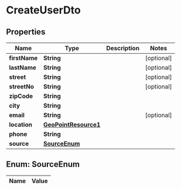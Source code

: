 
# CreateUserDto

## Properties
Name | Type | Description | Notes
------------ | ------------- | ------------- | -------------
**firstName** | **String** |  |  [optional]
**lastName** | **String** |  |  [optional]
**street** | **String** |  |  [optional]
**streetNo** | **String** |  |  [optional]
**zipCode** | **String** |  | 
**city** | **String** |  | 
**email** | **String** |  |  [optional]
**location** | [**GeoPointResource1**](GeoPointResource1.md) |  | 
**phone** | **String** |  | 
**source** | [**SourceEnum**](#SourceEnum) |  | 


<a name="SourceEnum"></a>
## Enum: SourceEnum
Name | Value
---- | -----




